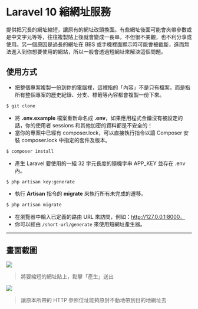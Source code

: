 # Laravel 10 縮網址服務

提供把冗長的網址縮短，讓原有的網址改頭換面。有些網址後面可能會夾帶參數或是中文字元等等，往往複製貼上後就會變成一長串，不但很不美觀，也不利分享或使用。另一個原因是過長的網址在 BBS 或手機裡面顯示時可能會被截斷，進而無法進入到你想要使用的網站，所以一般會透過短網址來解決這個問題。

## 使用方式
- 把整個專案複製一份到你的電腦裡，這裡指的「內容」不是只有檔案，而是指所有整個專案的歷史紀錄、分支、標籤等內容都會複製一份下來。
```sh
$ git clone
```
- 將 __.env.example__ 檔案重新命名成 __.env__，如果應用程式金鑰沒有被設定的話，你的使用者 sessions 和其他加密的資料都是不安全的！
- 當你的專案中已經有 composer.lock，可以直接執行指令以讓 Composer 安裝 composer.lock 中指定的套件及版本。
```sh
$ composer install
```
- 產生 Laravel 要使用的一組 32 字元長度的隨機字串 APP_KEY 並存在 .env 內。
```sh
$ php artisan key:generate
```
- 執行 __Artisan__ 指令的 __migrate__ 來執行所有未完成的遷移。
```sh
$ php artisan migrate
```
- 在瀏覽器中輸入已定義的路由 URL 來訪問，例如：http://127.0.0.1:8000。
- 你可以經由 `/short-url/generate` 來使用短網址產生器。

----

## 畫面截圖
![](https://i.imgur.com/eSn3H8K.png)
> 將要縮短的網址貼上，點擊「產生」送出

![](https://i.imgur.com/sddcIBQ.png)
> 讓原本所帶的 HTTP 參照位址能夠原封不動地帶到目的地網址去
